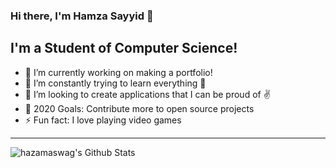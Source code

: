 ### Hi there, I'm Hamza Sayyid 👋

## I'm a Student of Computer Science!
- 🔭 I’m currently working on making a portfolio!
- 🌱 I’m constantly trying to learn everything 🤣
- 👯 I’m looking to create applications that I can be proud of ✌️
- 🥅 2020 Goals: Contribute more to open source projects
- ⚡ Fun fact: I love playing video games

---

<img align="left" alt="hazamaswag's Github Stats" src="https://github-readme-stats.vercel.app/api?username=hazamaswag&show_icons=true&hide_border=true&title_color=7fff00&icon_color=00AEFF&text_color=fff&bg_color=000&count_private=true" />

<!-- 8000ff -->